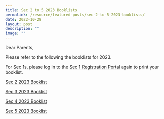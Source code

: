 ```yaml
---
title: Sec 2 to 5 2023 Booklists
permalink: /resource/featured-posts/sec-2-to-5-2023-booklists/
date: 2022-10-28
layout: post
description: ""
image: ""
---
```



Dear Parents,

Please refer to the following the booklists for 2023.

For Sec 1s, please log in to the [Sec 1 Registration Portal](https://wsss.edmension.com/) again to print your booklist. 

[Sec 2 2023 Booklist](/files/West%20Spring%20Secondary%20School%20Booklist%202023%20S2.pdf)

[Sec 3 2023 Booklist](/files/West%20Spring%20Secondary%20School%20Booklist%202023%20S3.pdf)

[Sec 4 2023 Booklist](/files/West%20Spring%20Secondary%20School%20Booklist%202023%20S4.pdf)

[Sec 5 2023 Booklist](/files/Sec%205%202023%20Booklist.pdf)